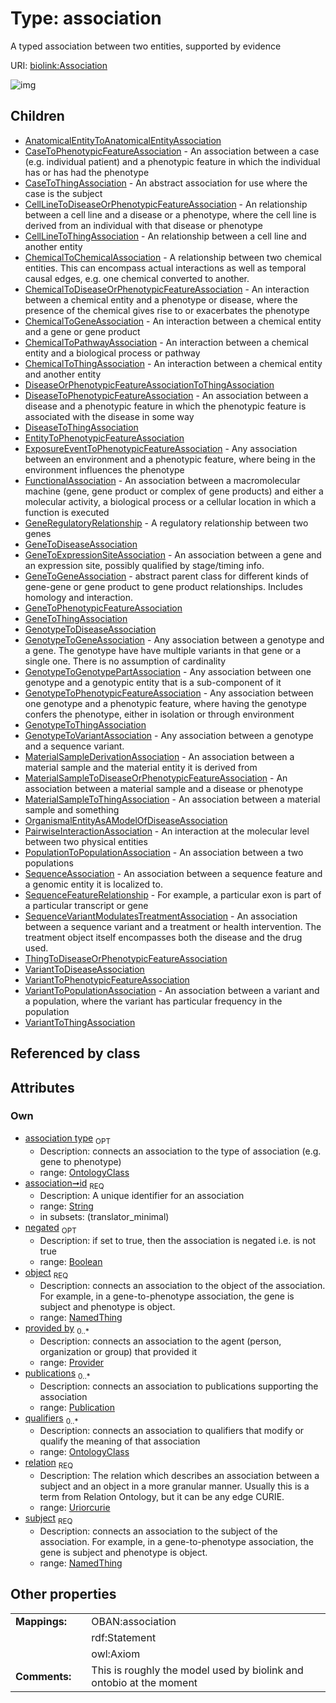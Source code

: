 
# Type: association


A typed association between two entities, supported by evidence

URI: [biolink:Association](https://w3id.org/biolink/vocab/Association)


![img](http://yuml.me/diagram/nofunky;dir:TB/class/[VariantToThingAssociation],[VariantToPopulationAssociation],[VariantToPhenotypicFeatureAssociation],[VariantToDiseaseAssociation],[ThingToDiseaseOrPhenotypicFeatureAssociation],[SequenceVariantModulatesTreatmentAssociation],[SequenceFeatureRelationship],[SequenceAssociation],[Publication],[Provider],[PopulationToPopulationAssociation],[PairwiseInteractionAssociation],[OrganismalEntityAsAModelOfDiseaseAssociation],[OntologyClass],[NamedThing],[MaterialSampleToThingAssociation],[MaterialSampleToDiseaseOrPhenotypicFeatureAssociation],[MaterialSampleDerivationAssociation],[GenotypeToVariantAssociation],[GenotypeToThingAssociation],[GenotypeToPhenotypicFeatureAssociation],[GenotypeToGenotypePartAssociation],[GenotypeToGeneAssociation],[GenotypeToDiseaseAssociation],[GeneToThingAssociation],[GeneToPhenotypicFeatureAssociation],[GeneToGeneAssociation],[GeneToExpressionSiteAssociation],[GeneToDiseaseAssociation],[GeneRegulatoryRelationship],[FunctionalAssociation],[ExposureEventToPhenotypicFeatureAssociation],[EntityToPhenotypicFeatureAssociation],[DiseaseToThingAssociation],[DiseaseToPhenotypicFeatureAssociation],[DiseaseOrPhenotypicFeatureAssociationToThingAssociation],[ChemicalToThingAssociation],[ChemicalToPathwayAssociation],[ChemicalToGeneAssociation],[ChemicalToDiseaseOrPhenotypicFeatureAssociation],[ChemicalToChemicalAssociation],[CellLineToThingAssociation],[CellLineToDiseaseOrPhenotypicFeatureAssociation],[CaseToThingAssociation],[CaseToPhenotypicFeatureAssociation],[Provider]<provided%20by%200..*-%20[Association&#124;relation:uriorcurie;id:string;negated:boolean%20%3F],[Publication]<publications%200..*-%20[Association],[OntologyClass]<qualifiers%200..*-%20[Association],[OntologyClass]<association%20type%200..1-%20[Association],[NamedThing]<object%201..1-%20[Association],[NamedThing]<subject%201..1-%20[Association],[Association]^-[VariantToThingAssociation],[Association]^-[VariantToPopulationAssociation],[Association]^-[VariantToPhenotypicFeatureAssociation],[Association]^-[VariantToDiseaseAssociation],[Association]^-[ThingToDiseaseOrPhenotypicFeatureAssociation],[Association]^-[SequenceVariantModulatesTreatmentAssociation],[Association]^-[SequenceFeatureRelationship],[Association]^-[SequenceAssociation],[Association]^-[PopulationToPopulationAssociation],[Association]^-[PairwiseInteractionAssociation],[Association]^-[OrganismalEntityAsAModelOfDiseaseAssociation],[Association]^-[MaterialSampleToThingAssociation],[Association]^-[MaterialSampleToDiseaseOrPhenotypicFeatureAssociation],[Association]^-[MaterialSampleDerivationAssociation],[Association]^-[GenotypeToVariantAssociation],[Association]^-[GenotypeToThingAssociation],[Association]^-[GenotypeToPhenotypicFeatureAssociation],[Association]^-[GenotypeToGenotypePartAssociation],[Association]^-[GenotypeToGeneAssociation],[Association]^-[GenotypeToDiseaseAssociation],[Association]^-[GeneToThingAssociation],[Association]^-[GeneToPhenotypicFeatureAssociation],[Association]^-[GeneToGeneAssociation],[Association]^-[GeneToExpressionSiteAssociation],[Association]^-[GeneToDiseaseAssociation],[Association]^-[GeneRegulatoryRelationship],[Association]^-[FunctionalAssociation],[Association]^-[ExposureEventToPhenotypicFeatureAssociation],[Association]^-[EntityToPhenotypicFeatureAssociation],[Association]^-[DiseaseToThingAssociation],[Association]^-[DiseaseToPhenotypicFeatureAssociation],[Association]^-[DiseaseOrPhenotypicFeatureAssociationToThingAssociation],[Association]^-[ChemicalToThingAssociation],[Association]^-[ChemicalToPathwayAssociation],[Association]^-[ChemicalToGeneAssociation],[Association]^-[ChemicalToDiseaseOrPhenotypicFeatureAssociation],[Association]^-[ChemicalToChemicalAssociation],[Association]^-[CellLineToThingAssociation],[Association]^-[CellLineToDiseaseOrPhenotypicFeatureAssociation],[Association]^-[CaseToThingAssociation],[Association]^-[CaseToPhenotypicFeatureAssociation],[Association]^-[AnatomicalEntityToAnatomicalEntityAssociation],[AnatomicalEntityToAnatomicalEntityAssociation])

## Children

 * [AnatomicalEntityToAnatomicalEntityAssociation](AnatomicalEntityToAnatomicalEntityAssociation.md)
 * [CaseToPhenotypicFeatureAssociation](CaseToPhenotypicFeatureAssociation.md) - An association between a case (e.g. individual patient) and a phenotypic feature in which the individual has or has had the phenotype
 * [CaseToThingAssociation](CaseToThingAssociation.md) - An abstract association for use where the case is the subject
 * [CellLineToDiseaseOrPhenotypicFeatureAssociation](CellLineToDiseaseOrPhenotypicFeatureAssociation.md) - An relationship between a cell line and a disease or a phenotype, where the cell line is derived from an individual with that disease or phenotype
 * [CellLineToThingAssociation](CellLineToThingAssociation.md) - An relationship between a cell line and another entity
 * [ChemicalToChemicalAssociation](ChemicalToChemicalAssociation.md) - A relationship between two chemical entities. This can encompass actual interactions as well as temporal causal edges, e.g. one chemical converted to another.
 * [ChemicalToDiseaseOrPhenotypicFeatureAssociation](ChemicalToDiseaseOrPhenotypicFeatureAssociation.md) - An interaction between a chemical entity and a phenotype or disease, where the presence of the chemical gives rise to or exacerbates the phenotype
 * [ChemicalToGeneAssociation](ChemicalToGeneAssociation.md) - An interaction between a chemical entity and a gene or gene product
 * [ChemicalToPathwayAssociation](ChemicalToPathwayAssociation.md) - An interaction between a chemical entity and a biological process or pathway
 * [ChemicalToThingAssociation](ChemicalToThingAssociation.md) - An interaction between a chemical entity and another entity
 * [DiseaseOrPhenotypicFeatureAssociationToThingAssociation](DiseaseOrPhenotypicFeatureAssociationToThingAssociation.md)
 * [DiseaseToPhenotypicFeatureAssociation](DiseaseToPhenotypicFeatureAssociation.md) - An association between a disease and a phenotypic feature in which the phenotypic feature is associated with the disease in some way
 * [DiseaseToThingAssociation](DiseaseToThingAssociation.md)
 * [EntityToPhenotypicFeatureAssociation](EntityToPhenotypicFeatureAssociation.md)
 * [ExposureEventToPhenotypicFeatureAssociation](ExposureEventToPhenotypicFeatureAssociation.md) - Any association between an environment and a phenotypic feature, where being in the environment influences the phenotype
 * [FunctionalAssociation](FunctionalAssociation.md) - An association between a macromolecular machine (gene, gene product or complex of gene products) and either a molecular activity, a biological process or a cellular location in which a function is executed
 * [GeneRegulatoryRelationship](GeneRegulatoryRelationship.md) - A regulatory relationship between two genes
 * [GeneToDiseaseAssociation](GeneToDiseaseAssociation.md)
 * [GeneToExpressionSiteAssociation](GeneToExpressionSiteAssociation.md) - An association between a gene and an expression site, possibly qualified by stage/timing info.
 * [GeneToGeneAssociation](GeneToGeneAssociation.md) - abstract parent class for different kinds of gene-gene or gene product to gene product relationships. Includes homology and interaction.
 * [GeneToPhenotypicFeatureAssociation](GeneToPhenotypicFeatureAssociation.md)
 * [GeneToThingAssociation](GeneToThingAssociation.md)
 * [GenotypeToDiseaseAssociation](GenotypeToDiseaseAssociation.md)
 * [GenotypeToGeneAssociation](GenotypeToGeneAssociation.md) - Any association between a genotype and a gene. The genotype have have multiple variants in that gene or a single one. There is no assumption of cardinality
 * [GenotypeToGenotypePartAssociation](GenotypeToGenotypePartAssociation.md) - Any association between one genotype and a genotypic entity that is a sub-component of it
 * [GenotypeToPhenotypicFeatureAssociation](GenotypeToPhenotypicFeatureAssociation.md) - Any association between one genotype and a phenotypic feature, where having the genotype confers the phenotype, either in isolation or through environment
 * [GenotypeToThingAssociation](GenotypeToThingAssociation.md)
 * [GenotypeToVariantAssociation](GenotypeToVariantAssociation.md) - Any association between a genotype and a sequence variant.
 * [MaterialSampleDerivationAssociation](MaterialSampleDerivationAssociation.md) - An association between a material sample and the material entity it is derived from
 * [MaterialSampleToDiseaseOrPhenotypicFeatureAssociation](MaterialSampleToDiseaseOrPhenotypicFeatureAssociation.md) - An association between a material sample and a disease or phenotype
 * [MaterialSampleToThingAssociation](MaterialSampleToThingAssociation.md) - An association between a material sample and something
 * [OrganismalEntityAsAModelOfDiseaseAssociation](OrganismalEntityAsAModelOfDiseaseAssociation.md)
 * [PairwiseInteractionAssociation](PairwiseInteractionAssociation.md) - An interaction at the molecular level between two physical entities
 * [PopulationToPopulationAssociation](PopulationToPopulationAssociation.md) - An association between a two populations
 * [SequenceAssociation](SequenceAssociation.md) - An association between a sequence feature and a genomic entity it is localized to.
 * [SequenceFeatureRelationship](SequenceFeatureRelationship.md) - For example, a particular exon is part of a particular transcript or gene
 * [SequenceVariantModulatesTreatmentAssociation](SequenceVariantModulatesTreatmentAssociation.md) - An association between a sequence variant and a treatment or health intervention. The treatment object itself encompasses both the disease and the drug used.
 * [ThingToDiseaseOrPhenotypicFeatureAssociation](ThingToDiseaseOrPhenotypicFeatureAssociation.md)
 * [VariantToDiseaseAssociation](VariantToDiseaseAssociation.md)
 * [VariantToPhenotypicFeatureAssociation](VariantToPhenotypicFeatureAssociation.md)
 * [VariantToPopulationAssociation](VariantToPopulationAssociation.md) - An association between a variant and a population, where the variant has particular frequency in the population
 * [VariantToThingAssociation](VariantToThingAssociation.md)

## Referenced by class


## Attributes


### Own

 * [association type](association_type.md)  <sub>OPT</sub>
    * Description: connects an association to the type of association (e.g. gene to phenotype)
    * range: [OntologyClass](OntologyClass.md)
 * [association➞id](association_id.md)  <sub>REQ</sub>
    * Description: A unique identifier for an association
    * range: [String](types/String.md)
    * in subsets: (translator_minimal)
 * [negated](negated.md)  <sub>OPT</sub>
    * Description: if set to true, then the association is negated i.e. is not true
    * range: [Boolean](types/Boolean.md)
 * [object](object.md)  <sub>REQ</sub>
    * Description: connects an association to the object of the association. For example, in a gene-to-phenotype association, the gene is subject and phenotype is object.
    * range: [NamedThing](NamedThing.md)
 * [provided by](provided_by.md)  <sub>0..*</sub>
    * Description: connects an association to the agent (person, organization or group) that provided it
    * range: [Provider](Provider.md)
 * [publications](publications.md)  <sub>0..*</sub>
    * Description: connects an association to publications supporting the association
    * range: [Publication](Publication.md)
 * [qualifiers](qualifiers.md)  <sub>0..*</sub>
    * Description: connects an association to qualifiers that modify or qualify the meaning of that association
    * range: [OntologyClass](OntologyClass.md)
 * [relation](relation.md)  <sub>REQ</sub>
    * Description: The relation which describes an association between a subject and an object in a more granular manner. Usually this is a term from Relation Ontology, but it can be any edge CURIE.
    * range: [Uriorcurie](types/Uriorcurie.md)
 * [subject](subject.md)  <sub>REQ</sub>
    * Description: connects an association to the subject of the association. For example, in a gene-to-phenotype association, the gene is subject and phenotype is object.
    * range: [NamedThing](NamedThing.md)

## Other properties

|  |  |  |
| --- | --- | --- |
| **Mappings:** | | OBAN:association |
|  | | rdf:Statement |
|  | | owl:Axiom |
| **Comments:** | | This is roughly the model used by biolink and ontobio at the moment |

